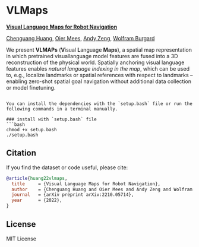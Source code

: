 # VLMaps

[<b>Visual Language Maps for Robot Navigation</b>](https://arxiv.org/pdf/2210.05714.pdf)

[Chenguang Huang](http://www2.informatik.uni-freiburg.de/~huang/), [Oier Mees](https://www.oiermees.com/), [Andy Zeng](https://andyzeng.github.io/), [Wolfram Burgard](http://www2.informatik.uni-freiburg.de/~burgard)

We present **VLMAPs** (**V**isual **L**anguage **Maps**),  a spatial map representation in which pretrained visuallanguage model features are fused into a 3D reconstruction of the physical
world. Spatially anchoring visual language features enables *natural language indexing in the map*, which can be used to, e.g., localize landmarks
or spatial references with respect to landmarks – enabling zero-shot spatial
goal navigation without additional data collection or model finetuning.
```

You can install the dependencies with the `setup.bash` file or run the following commands in a terminal manually.

### install with `setup.bash` file
```bash
chmod +x setup.bash
./setup.bash
```



## Citation

If you find the dataset or code useful, please cite:

```bibtex
@article{huang22vlmaps,
  title     = {Visual Language Maps for Robot Navigation},
  author    = {Chenguang Huang and Oier Mees and Andy Zeng and Wolfram Burgard},
  journal   = {arXiv preprint arXiv:2210.05714},
  year      = {2022},
}
```

## License

MIT License
